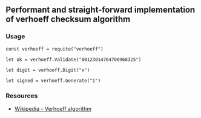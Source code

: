 ## Performant and straight-forward implementation of verhoeff checksum algorithm

### Usage ###

```
const verhoeff = requite("verhoeff")

let ok = verhoeff.Validate("00123014764700968325")

let digit = verhoeff.Digit("x")

let signed = verhoeff.Generate("1")
```

### Resources ###

* [Wikipedia - Verhoeff algorithm](https://en.wikipedia.org/wiki/Verhoeff_algorithm)
